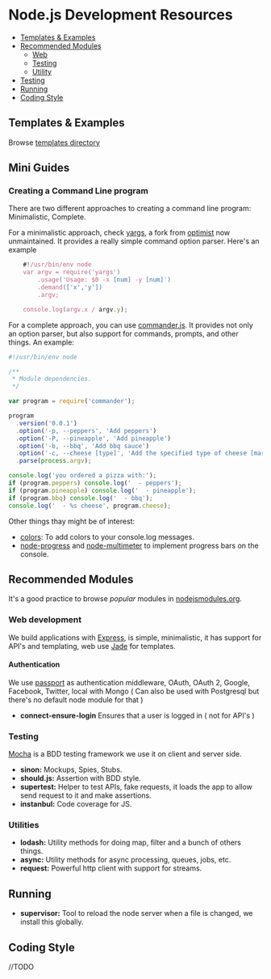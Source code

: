 # Node.js Development Resources

- [Templates & Examples](#templates--examples)
- [Recommended Modules](#recommended-modules)
	- [Web](#web)
	- [Testing](#testing)
	- [Utility](#utility)
- [Testing](#testing-1)
- [Running](#running)
- [Coding Style](#coding-style)

## Templates & Examples

Browse [templates directory](../templates/node.js/)

## Mini Guides

### Creating a Command Line program

There are two different approaches to creating a command line program: Minimalistic, Complete.

For a minimalistic approach, check [yargs](https://github.com/chevex/yargs/), a fork from [optimist](https://github.com/substack/node-optimist) now unmaintained. It provides a really simple command option parser. Here's an example

```javascript
    #!/usr/bin/env node
    var argv = require('yargs')
        .usage('Usage: $0 -x [num] -y [num]')
        .demand(['x','y'])
        .argv;

    console.log(argv.x / argv.y);
```

For a complete approach, you can use [commander.js](https://github.com/visionmedia/commander.js). It provides not only an option parser, but also support for commands, prompts, and other things. An example:

```javascript
#!/usr/bin/env node

/**
 * Module dependencies.
 */

var program = require('commander');

program
  .version('0.0.1')
  .option('-p, --peppers', 'Add peppers')
  .option('-P, --pineapple', 'Add pineapple')
  .option('-b, --bbq', 'Add bbq sauce')
  .option('-c, --cheese [type]', 'Add the specified type of cheese [marble]', 'marble')
  .parse(process.argv);

console.log('you ordered a pizza with:');
if (program.peppers) console.log('  - peppers');
if (program.pineapple) console.log('  - pineapple');
if (program.bbq) console.log('  - bbq');
console.log('  - %s cheese', program.cheese);
```

Other things thay might be of interest:

 * [colors](https://github.com/Marak/colors.js): To add colors to your console.log messages.
 * [node-progress](https://github.com/visionmedia/node-progress) and [node-multimeter](https://github.com/substack/node-multimeter) to implement progress bars on the console.

## Recommended Modules

It's a good practice to browse *popular* modules in [nodejsmodules.org](https://nodejsmodules.org/).

### Web development

  We build applications with [Express](http://expressjs.com/), is simple, minimalistic, it has support for API's and templating, web use [Jade](http://jade-lang.com/) for templates.
  
#### Authentication  

  We use [passport](http://passportjs.org/) as authentication middleware, OAuth, OAuth 2, Google, Facebook, Twitter, local with Mongo ( Can also be used with Postgresql but there's no default node module for that )

* **connect-ensure-login** Ensures that a user is logged in ( not for API's )

### Testing

[Mocha](http://visionmedia.github.io/mocha/) is a BDD testing framework we use it on client and server side.

* **sinon:** Mockups, Spies, Stubs.
* **should.js:** Assertion with BDD style.
* **supertest:** Helper to test APIs, fake requests, it loads the app to allow send request to it and make assertions.
* **instanbul:** Code coverage for JS.

### Utilities

* **lodash:** Utility methods for doing map, filter and a bunch of others things.
* **async:** Utility methods for async processing, queues, jobs, etc.
* **request:** Powerful http client with support for streams.


## Running

* **supervisor:** Tool to reload the node server when a file is changed, we install this globally.

## Coding Style

//TODO
